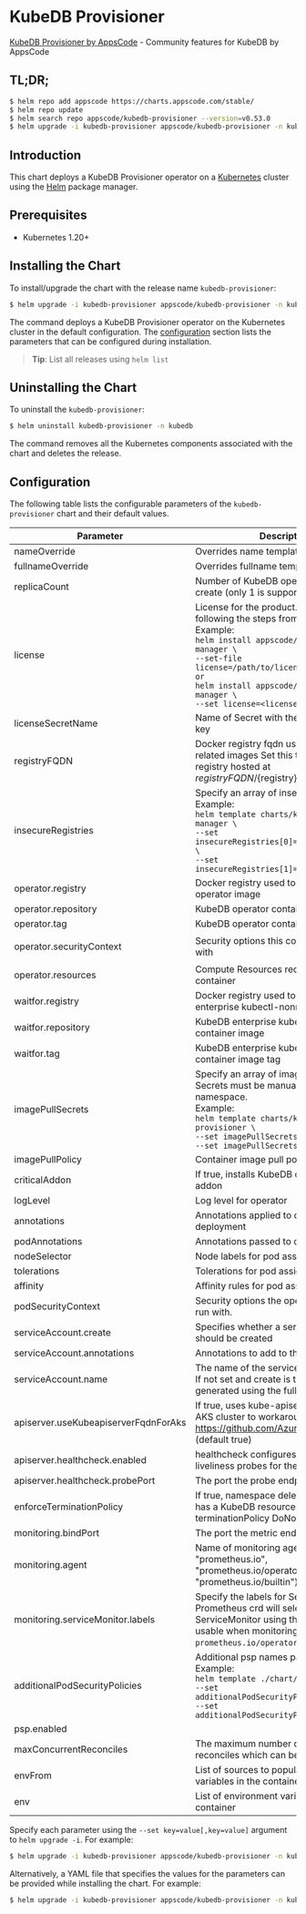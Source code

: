# KubeDB Provisioner

[KubeDB Provisioner by AppsCode](https://github.com/kubedb) - Community features for KubeDB by AppsCode

## TL;DR;

```bash
$ helm repo add appscode https://charts.appscode.com/stable/
$ helm repo update
$ helm search repo appscode/kubedb-provisioner --version=v0.53.0
$ helm upgrade -i kubedb-provisioner appscode/kubedb-provisioner -n kubedb --create-namespace --version=v0.53.0
```

## Introduction

This chart deploys a KubeDB Provisioner operator on a [Kubernetes](http://kubernetes.io) cluster using the [Helm](https://helm.sh) package manager.

## Prerequisites

- Kubernetes 1.20+

## Installing the Chart

To install/upgrade the chart with the release name `kubedb-provisioner`:

```bash
$ helm upgrade -i kubedb-provisioner appscode/kubedb-provisioner -n kubedb --create-namespace --version=v0.53.0
```

The command deploys a KubeDB Provisioner operator on the Kubernetes cluster in the default configuration. The [configuration](#configuration) section lists the parameters that can be configured during installation.

> **Tip**: List all releases using `helm list`

## Uninstalling the Chart

To uninstall the `kubedb-provisioner`:

```bash
$ helm uninstall kubedb-provisioner -n kubedb
```

The command removes all the Kubernetes components associated with the chart and deletes the release.

## Configuration

The following table lists the configurable parameters of the `kubedb-provisioner` chart and their default values.

|              Parameter               |                                                                                                                                                                                   Description                                                                                                                                                                                   |                                                                                            Default                                                                                             |
|--------------------------------------|---------------------------------------------------------------------------------------------------------------------------------------------------------------------------------------------------------------------------------------------------------------------------------------------------------------------------------------------------------------------------------|------------------------------------------------------------------------------------------------------------------------------------------------------------------------------------------------|
| nameOverride                         | Overrides name template                                                                                                                                                                                                                                                                                                                                                         | <code>""</code>                                                                                                                                                                                |
| fullnameOverride                     | Overrides fullname template                                                                                                                                                                                                                                                                                                                                                     | <code>""</code>                                                                                                                                                                                |
| replicaCount                         | Number of KubeDB operator replicas to create (only 1 is supported)                                                                                                                                                                                                                                                                                                              | <code>1</code>                                                                                                                                                                                 |
| license                              | License for the product. Get a license by following the steps from [here](https://kubedb.run/docs/latest/setup/install/enterprise#get-a-trial-license). <br> Example: <br> `helm install appscode/kubedb-ops-manager \` <br> `--set-file license=/path/to/license/file` <br> `or` <br> `helm install appscode/kubedb-ops-manager \` <br> `--set license=<license file content>` | <code>""</code>                                                                                                                                                                                |
| licenseSecretName                    | Name of Secret with the license as key.txt key                                                                                                                                                                                                                                                                                                                                  | <code>""</code>                                                                                                                                                                                |
| registryFQDN                         | Docker registry fqdn used to pull KubeDB related images Set this to use docker registry hosted at ${registryFQDN}/${registry}/${image}                                                                                                                                                                                                                                          | <code>ghcr.io</code>                                                                                                                                                                           |
| insecureRegistries                   | Specify an array of insecure registries. <br> Example: <br> `helm template charts/kubedb-ops-manager \` <br> `--set insecureRegistries[0]=hub.company.com \` <br> `--set insecureRegistries[1]=reg.example.com`                                                                                                                                                                 | <code>[]</code>                                                                                                                                                                                |
| operator.registry                    | Docker registry used to pull KubeDB operator image                                                                                                                                                                                                                                                                                                                              | <code>kubedb</code>                                                                                                                                                                            |
| operator.repository                  | KubeDB operator container image                                                                                                                                                                                                                                                                                                                                                 | <code>kubedb-provisioner</code>                                                                                                                                                                |
| operator.tag                         | KubeDB operator container image tag                                                                                                                                                                                                                                                                                                                                             | <code>""</code>                                                                                                                                                                                |
| operator.securityContext             | Security options this container should run with                                                                                                                                                                                                                                                                                                                                 | <code>{"allowPrivilegeEscalation":false,"capabilities":{"drop":["ALL"]},"readOnlyRootFilesystem":true,"runAsNonRoot":true,"runAsUser":65534,"seccompProfile":{"type":"RuntimeDefault"}}</code> |
| operator.resources                   | Compute Resources required by this container                                                                                                                                                                                                                                                                                                                                    | <code>{}</code>                                                                                                                                                                                |
| waitfor.registry                     | Docker registry used to pull KubeDB enterprise kubectl-nonroot image                                                                                                                                                                                                                                                                                                            | <code>appscode</code>                                                                                                                                                                          |
| waitfor.repository                   | KubeDB enterprise kubectl-nonroot container image                                                                                                                                                                                                                                                                                                                               | <code>kubectl-nonroot</code>                                                                                                                                                                   |
| waitfor.tag                          | KubeDB enterprise kubectl-nonroot container image tag                                                                                                                                                                                                                                                                                                                           | <code>"1.31"</code>                                                                                                                                                                            |
| imagePullSecrets                     | Specify an array of imagePullSecrets. Secrets must be manually created in the namespace. <br> Example: <br> `helm template charts/kubedb-provisioner \` <br> `--set imagePullSecrets[0].name=sec0 \` <br> `--set imagePullSecrets[1].name=sec1`                                                                                                                                 | <code>[]</code>                                                                                                                                                                                |
| imagePullPolicy                      | Container image pull policy                                                                                                                                                                                                                                                                                                                                                     | <code>IfNotPresent</code>                                                                                                                                                                      |
| criticalAddon                        | If true, installs KubeDB operator as critical addon                                                                                                                                                                                                                                                                                                                             | <code>false</code>                                                                                                                                                                             |
| logLevel                             | Log level for operator                                                                                                                                                                                                                                                                                                                                                          | <code>3</code>                                                                                                                                                                                 |
| annotations                          | Annotations applied to operator deployment                                                                                                                                                                                                                                                                                                                                      | <code>{}</code>                                                                                                                                                                                |
| podAnnotations                       | Annotations passed to operator pod(s).                                                                                                                                                                                                                                                                                                                                          | <code>{}</code>                                                                                                                                                                                |
| nodeSelector                         | Node labels for pod assignment                                                                                                                                                                                                                                                                                                                                                  | <code>{"kubernetes.io/os":"linux"}</code>                                                                                                                                                      |
| tolerations                          | Tolerations for pod assignment                                                                                                                                                                                                                                                                                                                                                  | <code>[]</code>                                                                                                                                                                                |
| affinity                             | Affinity rules for pod assignment                                                                                                                                                                                                                                                                                                                                               | <code>{}</code>                                                                                                                                                                                |
| podSecurityContext                   | Security options the operator pod should run with.                                                                                                                                                                                                                                                                                                                              | <code>{}</code>                                                                                                                                                                                |
| serviceAccount.create                | Specifies whether a service account should be created                                                                                                                                                                                                                                                                                                                           | <code>true</code>                                                                                                                                                                              |
| serviceAccount.annotations           | Annotations to add to the service account                                                                                                                                                                                                                                                                                                                                       | <code>{}</code>                                                                                                                                                                                |
| serviceAccount.name                  | The name of the service account to use. If not set and create is true, a name is generated using the fullname template                                                                                                                                                                                                                                                          | <code></code>                                                                                                                                                                                  |
| apiserver.useKubeapiserverFqdnForAks | If true, uses kube-apiserver FQDN for AKS cluster to workaround https://github.com/Azure/AKS/issues/522 (default true)                                                                                                                                                                                                                                                          | <code>true</code>                                                                                                                                                                              |
| apiserver.healthcheck.enabled        | healthcheck configures the readiness and liveliness probes for the operator pod.                                                                                                                                                                                                                                                                                                | <code>true</code>                                                                                                                                                                              |
| apiserver.healthcheck.probePort      | The port the probe endpoint binds to                                                                                                                                                                                                                                                                                                                                            | <code>8081</code>                                                                                                                                                                              |
| enforceTerminationPolicy             | If true, namespace deletion will fail if it has a KubeDB resource with terminationPolicy DoNotTerminate                                                                                                                                                                                                                                                                         | <code>true</code>                                                                                                                                                                              |
| monitoring.bindPort                  | The port the metric endpoint binds to                                                                                                                                                                                                                                                                                                                                           | <code>8080</code>                                                                                                                                                                              |
| monitoring.agent                     | Name of monitoring agent (one of "prometheus.io", "prometheus.io/operator", "prometheus.io/builtin")                                                                                                                                                                                                                                                                            | <code>""</code>                                                                                                                                                                                |
| monitoring.serviceMonitor.labels     | Specify the labels for ServiceMonitor. Prometheus crd will select ServiceMonitor using these labels. Only usable when monitoring agent is `prometheus.io/operator`.                                                                                                                                                                                                             | <code>{"monitoring.appscode.com/prometheus":"auto"}</code>                                                                                                                                     |
| additionalPodSecurityPolicies        | Additional psp names passed to operator <br> Example: <br> `helm template ./chart/kubedb \` <br> `--set additionalPodSecurityPolicies[0]=abc \` <br> `--set additionalPodSecurityPolicies[1]=xyz`                                                                                                                                                                               | <code>[]</code>                                                                                                                                                                                |
| psp.enabled                          |                                                                                                                                                                                                                                                                                                                                                                                 | <code>false</code>                                                                                                                                                                             |
| maxConcurrentReconciles              | The maximum number of concurrent reconciles which can be run                                                                                                                                                                                                                                                                                                                    | <code>0</code>                                                                                                                                                                                 |
| envFrom                              | List of sources to populate environment variables in the container                                                                                                                                                                                                                                                                                                              | <code>[]</code>                                                                                                                                                                                |
| env                                  | List of environment variables to set in the container                                                                                                                                                                                                                                                                                                                           | <code>[]</code>                                                                                                                                                                                |


Specify each parameter using the `--set key=value[,key=value]` argument to `helm upgrade -i`. For example:

```bash
$ helm upgrade -i kubedb-provisioner appscode/kubedb-provisioner -n kubedb --create-namespace --version=v0.53.0 --set replicaCount=1
```

Alternatively, a YAML file that specifies the values for the parameters can be provided while
installing the chart. For example:

```bash
$ helm upgrade -i kubedb-provisioner appscode/kubedb-provisioner -n kubedb --create-namespace --version=v0.53.0 --values values.yaml
```
